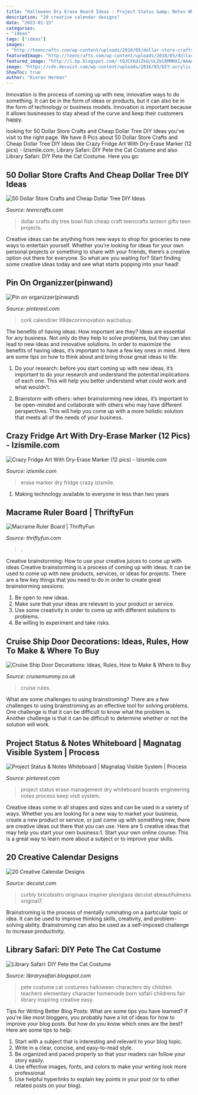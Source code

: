 ```yaml
---
title: "Halloween Dry Erase Board Ideas : Project Status &amp; Notes Whiteboard"
description: "20 creative calendar designs"
date: "2023-01-15"
categories:
- "ideas"
tags: ["ideas"]
images:
- "http://teencrafts.com/wp-content/uploads/2018/05/dollar-store-crafts-fish-bowl-snowman.jpg"
featuredImage: "http://teencrafts.com/wp-content/uploads/2018/05/dollar-store-crafts-fish-bowl-snowman.jpg"
featured_image: "http://1.bp.blogspot.com/-tQJCFKdiZkQ/ULZmlRMMHXI/AAAAAAAAAag/lotD-FjGdKM/s1600/Pete.jpg"
image: "https://cdn.decoist.com/wp-content/uploads/2016/03/DIY-acrylic-calendar-from-A-Beautiful-Mess.jpg"
ShowToc: true
author: "Kieran Herman"
---
```



Innovation is the process of coming up with new, innovative ways to do something. It can be in the form of ideas or products, but it can also be in the form of technology or business models. Innovation is important because it allows businesses to stay ahead of the curve and keep their customers happy.

	

		
looking for 50 Dollar Store Crafts and Cheap Dollar Tree DIY Ideas you've visit to the right page. We have 8 Pics about 50 Dollar Store Crafts and Cheap Dollar Tree DIY Ideas like Crazy Fridge Art With Dry-Erase Marker (12 pics) - Izismile.com, Library Safari: DIY Pete the Cat Costume and also Library Safari: DIY Pete the Cat Costume. Here you go:
		
    
## 50 Dollar Store Crafts And Cheap Dollar Tree DIY Ideas

<img loading=lazy src="http://teencrafts.com/wp-content/uploads/2018/05/dollar-store-crafts-fish-bowl-snowman.jpg" onerror="this.onerror=null;this.src='https://tse4.mm.bing.net/th?id=OIP.iHJpA8XHBqw0mm_GCNP6xAHaLx&amp;pid=15.1';" alt="50 Dollar Store Crafts and Cheap Dollar Tree DIY Ideas">

_Source: teencrafts.com_

>dollar crafts diy tree bowl fish cheap craft teencrafts lantern gifts teen projects. 

	

Creative ideas can be anything from new ways to shop for groceries to new ways to entertain yourself. Whether you’re looking for ideas for your own personal projects or something to share with your friends, there’s a creative option out there for everyone. So what are you waiting for? Start finding some creative ideas today and see what starts popping into your head!

    
## Pin On Organizzer(pinwand)

<img loading=lazy src="https://i.pinimg.com/originals/a5/78/dd/a578ddfa2faf624bae85cc7c5648d18f.jpg" onerror="this.onerror=null;this.src='https://tse3.mm.bing.net/th?id=OIP.6IMCnxQzlFhXojuuxWFVNQHaLH&amp;pid=15.1';" alt="Pin on organizzer(pinwand)">

_Source: pinterest.com_

>cork calendrier 99decorinnovation wachabuy. 

	

The benefits of having ideas: How important are they?
Ideas are essential for any business. Not only do they help to solve problems, but they can also lead to new ideas and innovative solutions. In order to maximize the benefits of having ideas, it’s important to have a few key ones in mind. Here are some tips on how to think about and bring those great ideas to life:
1. Do your research: before you start coming up with new ideas, it’s important to do your research and understand the potential implications of each one. This will help you better understand what could work and what wouldn’t.

2. Brainstorm with others: when brainstorming new ideas, it’s important to be open-minded and collaborate with others who may have different perspectives. This will help you come up with a more holistic solution that meets all of the needs of your business.

    
## Crazy Fridge Art With Dry-Erase Marker (12 Pics) - Izismile.com

<img loading=lazy src="https://img.izismile.com/img/img6/20130112/640/crazy_fridge_art_with_dryerase_marker_640_02.jpg" onerror="this.onerror=null;this.src='https://tse1.mm.bing.net/th?id=OIP.iKORjY705-jt3tlXt9VpugHaFi&amp;pid=15.1';" alt="Crazy Fridge Art With Dry-Erase Marker (12 pics) - Izismile.com">

_Source: izismile.com_

>erase marker dry fridge crazy izismile. 

	

1. Making technology available to everyone in less than two years 

    
## Macrame Ruler Board | ThriftyFun

<img loading=lazy src="https://img.thrfun.com/img/019/968/rulerboard_fancy3.jpg" onerror="this.onerror=null;this.src='https://tse3.mm.bing.net/th?id=OIP.60GP9Rk4Jcy_K1mLek-QpQAAAA&amp;pid=15.1';" alt="Macrame Ruler Board | ThriftyFun">

_Source: thriftyfun.com_

>. 

	

Creative brainstorming: How to use your creative juices to come up with ideas
Creative brainstorming is a process of coming up with ideas. It can be used to come up with new products, services, or ideas for projects. There are a few key things that you need to do in order to create great brainstorming sessions:
1. Be open to new ideas.
2. Make sure that your ideas are relevant to your product or service.
3. Use some creativity in order to come up with different solutions to problems.
4. Be willing to experiment and take risks.

    
## Cruise Ship Door Decorations: Ideas, Rules, How To Make &amp; Where To Buy

<img loading=lazy src="https://www.cruisemummy.co.uk/wp-content/uploads/2020/06/Tina-Yaz-Mav-lights.jpg" onerror="this.onerror=null;this.src='https://tse3.mm.bing.net/th?id=OIP.2rwL8holR2mFiPg9jVQ1MgHaJ9&amp;pid=15.1';" alt="Cruise Ship Door Decorations: Ideas, Rules, How to Make &amp; Where to Buy">

_Source: cruisemummy.co.uk_

>cruise rules. 

	

What are some challenges to using brainstroming?
There are a few challenges to using brainstroming as an effective tool for solving problems. One challenge is that it can be difficult to know what the problem is. Another challenge is that it can be difficult to determine whether or not the solution will work.

    
## Project Status &amp; Notes Whiteboard | Magnatag Visible System | Process

<img loading=lazy src="https://i.pinimg.com/736x/f6/40/fb/f640fb4a55d3092d9d4d6d5f7a9a90e2--dry-erase-board-project-management.jpg" onerror="this.onerror=null;this.src='https://tse3.mm.bing.net/th?id=OIP.BSaw5MpWcPs34q06SkIWYgHaEa&amp;pid=15.1';" alt="Project Status &amp; Notes Whiteboard | Magnatag Visible System | Process">

_Source: pinterest.com_

>project status erase management dry whiteboard boards engineering notes process keep visit system. 

	

Creative ideas come in all shapes and sizes and can be used in a variety of ways. Whether you are looking for a new way to market your business, create a new product or service, or just come up with something new, there are creative ideas out there that you can use. Here are 5 creative ideas that may help you start your own business:1. Start your own online course: This is a great way to learn more about a subject or to improve your skills.

    
## 20 Creative Calendar Designs

<img loading=lazy src="https://cdn.decoist.com/wp-content/uploads/2016/03/DIY-acrylic-calendar-from-A-Beautiful-Mess.jpg" onerror="this.onerror=null;this.src='https://tse2.mm.bing.net/th?id=OIP.aqXvvq0U_Nsu5vG0uVF9zQHaKj&amp;pid=15.1';" alt="20 Creative Calendar Designs">

_Source: decoist.com_

>curbly bricobistro originaux inspirer plexiglass decoist abeautifulmess original7. 

	

Brainstroming is the process of mentally ruminating on a particular topic or idea. It can be used to improve thinking skills, creativity, and problem-solving ability. Brainstroming can also be used as a self-imposed challenge to increase productivity.

    
## Library Safari: DIY Pete The Cat Costume

<img loading=lazy src="http://1.bp.blogspot.com/-tQJCFKdiZkQ/ULZmlRMMHXI/AAAAAAAAAag/lotD-FjGdKM/s1600/Pete.jpg" onerror="this.onerror=null;this.src='https://tse3.mm.bing.net/th?id=OIP.LStElkd-X4mRXFrgQXrMkgAAAA&amp;pid=15.1';" alt="Library Safari: DIY Pete the Cat Costume">

_Source: librarysafari.blogspot.com_

>pete costume cat costumes halloween characters diy children teachers elementary character homemade born safari childrens fair library inspiring creative easy. 

	

Tips for Writing Better Blog Posts: What are some tips you have learned?
If you're like most bloggers, you probably have a lot of ideas for how to improve your blog posts. But how do you know which ones are the best? Here are some tips to help:
1. Start with a subject that is interesting and relevant to your blog topic.
2. Write in a clear, concise, and easy-to-read style.
3. Be organized and paced properly so that your readers can follow your story easily.
4. Use effective images, fonts, and colors to make your writing look more professional.
5. Use helpful hyperlinks to explain key points in your post (or to other related posts on your blog).

